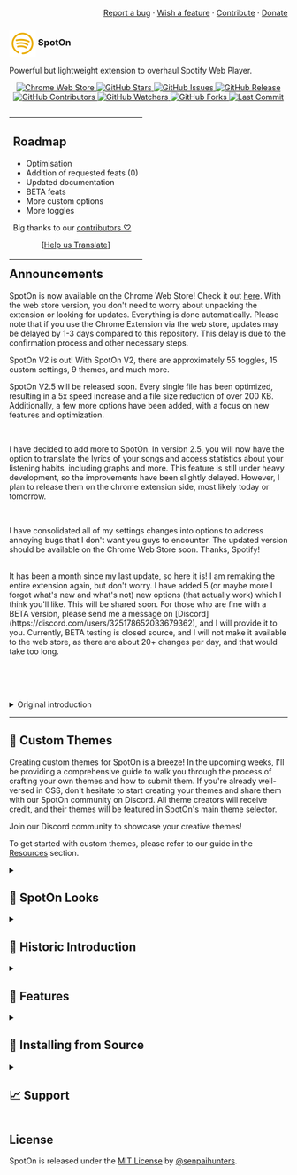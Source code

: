 <div align="right"> 

<a href="https://github.com/SenpaiHunters/SpotOn/issues/new/choose">Report a bug</a> ·
<a href="https://discord.gg/9hqVqYDpj3">Wish a feature</a> ·
<a href="https://github.com/SenpaiHunters/SpotOn/blob/Main/CONTRIBUTING.md">Contribute</a> ·
<a href="https://github.com/SenpaiHunters/SpotOn/wiki/Donate-&-Support">Donate</a> <br></div>

 <h3><img src="https://github.com/SenpaiHunters/SpotOn/blob/Main/SpotOn/icons/icon32.png?raw=true" style="vertical-align:middle"> SpotOn</h3>
<p>Powerful but lightweight extension to overhaul Spotify Web Player.</p>

<p align="center">
    <a href="https://chrome.google.com/webstore/detail/spoton/hnbcgkmojpjmncmplcnefjnmcbckadff?hl=en&authuser=0">
        <img src="https://img.shields.io/chrome-web-store/v/hnbcgkmojpjmncmplcnefjnmcbckadff?style=for-the-badge" alt="Chrome Web Store" />
    </a>
    <a href="https://github.com/SenpaiHunters/SpotOn">
        <img src="https://img.shields.io/github/stars/SenpaiHunters/SpotOn?style=for-the-badge" alt="GitHub Stars" />
    </a>
    <a href="https://github.com/SenpaiHunters/SpotOn/issues">
        <img src="https://img.shields.io/github/issues/SenpaiHunters/SpotOn?style=for-the-badge" alt="GitHub Issues" />
    </a>
    <a href="https://github.com/SenpaiHunters/SpotOn/releases">
        <img src="https://img.shields.io/github/v/release/SenpaiHunters/SpotOn?style=for-the-badge" alt="GitHub Release" />
    </a>
    <a href="https://github.com/SenpaiHunters/SpotOn/blob/Main/CONTRIBUTING.md">
        <img src="https://img.shields.io/github/contributors/SenpaiHunters/SpotOn?style=for-the-badge" alt="GitHub Contributors" />
    </a>
    <a href="https://github.com/SenpaiHunters/SpotOn/watchers">
        <img src="https://img.shields.io/github/watchers/SenpaiHunters/SpotOn?style=for-the-badge" alt="GitHub Watchers" />
    </a>
    <a href="https://github.com/SenpaiHunters/SpotOn/forks">
        <img src="https://img.shields.io/github/forks/SenpaiHunters/SpotOn?style=for-the-badge" alt="GitHub Forks" />
    </a>
    <a href="https://github.com/SenpaiHunters/SpotOn/commits">
        <img src="https://img.shields.io/github/last-commit/SenpaiHunters/SpotOn?style=for-the-badge" alt="Last Commit" />
    </a>
</p>


<table align="right"><tr><td><h2>Roadmap</h2> <!-- The list below only stays formatted when there is a line break above --> 

 - Optimisation
 - Addition of requested feats (0)
 - Updated documentation
 - BETA feats
 - More custom options
 - More toggles
	
Big thanks to our <a href="https://github.com/senpaihunters/spoton/contributors">contributors ♡</a>
<br><div align="center">[<a href="https://github.com/senpaihunters/spoton/#">Help us Translate</a>]</div>
</td></tr></table>  


<h2>Announcements</h2>

SpotOn is now available on the Chrome Web Store! Check it out [here](https://chromewebstore.google.com/detail/spoton/hnbcgkmojpjmncmplcnefjnmcbckadff). With the web store version, you don't need to worry about unpacking the extension or looking for updates. Everything is done automatically. Please note that if you use the Chrome Extension via the web store, updates may be delayed by 1-3 days compared to this repository. This delay is due to the confirmation process and other necessary steps.
<br>

SpotOn V2 is out! With SpotOn V2, there are approximately 55 toggles, 15 custom settings, 9 themes, and much more.
<br>

SpotOn V2.5 will be released soon. Every single file has been optimized, resulting in a 5x speed increase and a file size reduction of over 200 KB. Additionally, a few more options have been added, with a focus on new features and optimization.

<br>

I have decided to add more to SpotOn. In version 2.5, you will now have the option to translate the lyrics of your songs and access statistics about your listening habits, including graphs and more. This feature is still under heavy development, so the improvements have been slightly delayed. However, I plan to release them on the chrome extension side, most likely today or tomorrow.

<br>

I have consolidated all of my settings changes into options to address annoying bugs that I don't want you guys to encounter. The updated version should be available on the Chrome Web Store soon. Thanks, Spotify!


<br>
It has been a month since my last update, so here it is! I am remaking the entire extension again, but don't worry. I have added 5 (or maybe more I forgot what's new and what's not) new options (that actually work) which I think you'll like. This will be shared soon. For those who are fine with a BETA version, please send me a message on [Discord](https://discord.com/users/325178652033679362), and I will provide it to you. Currently, BETA testing is closed source, and I will not make it available to the web store, as there are about 20+ changes per day, and that would take too long.

<br><br><br>

<details><summary>
Original introduction</summary>


<h1 align="center">
  SpotOn
  <br/>
<img width="230" alt="SpotOn Logo" src="https://github.com/SenpaiHunters/SpotOn/assets/103985728/a3285cef-ca9e-4707-b11d-5db07e5703bb">
</h1>

SpotOn is an overhaul of the Spotify Web Player that adds various features and improvements to enhance the user experience.

---
# SpotOn is now on the Chrome Web Store!!!
Check it out [here](https://chrome.google.com/webstore/detail/spoton/hnbcgkmojpjmncmplcnefjnmcbckadff?hl=en&authuser=0), with the extension you don't need to worry about unpacking the extension, looking for updates, everything is done by itself! Do note: IF you use the Chrome Extension via the web store updates MAY be 1/3 days later than on this Repo! This is because it needs to be confirmed and all that fun stuff!



---
# V2 IS OUT!!! Read the release notes in Releases!

*With SpotOn V2, there are roughly 55 toggles, 15 custom settings, 9 themes, and a whole lot more!*

## Something you can help with in this process is creating themes!!! 
Now, this will be easy and I'll create a guide in the coming weeks stepping you through it and the process of submitting your theme(s), but if you know CSS, feel free to make a theme and share it on our discord for now! I'll credit all theme makers, as well as add it to SpotOn's main theme selector!

*Come join our discord to share your themes!*

To add custom themes, please check out the guide on [Resources](https://github.com/SenpaiHunters/SpotOn/blob/Main/Resources/CustomThemes.md)

---


<h1 align="center"> Introduction & Use-case</h1>
SpotOn is a project that enhances the Spotify Web Player by adding new features, improving the user interface, and offering various enhancements. It includes animations, a new font, enhanced Nav & Now Playing bars, a dynamic theme, rainbow controls, and more. With SpotOn, Spotify Web Player users can enhance their music listening experience through options like SpotOn Righter (moves the Nav Bar to the right), SpotOn SonyCopy, SpotOn Speeder, and other improvements. It aims to make the Spotify Web Player more engaging, visually appealing, and user-friendly with small packages of enhancements.


---

<h1 align="center">


  
  
![GitHub watchers](https://img.shields.io/github/watchers/senpaihunters/spoton?style=social)
![GitHub repo size](https://img.shields.io/github/repo-size/senpaihunters/spoton?style=plastic)
![GitHub release (latest by date)](https://img.shields.io/github/v/release/senpaihunters/spoton)
![GitHub contributors](https://img.shields.io/github/contributors/senpaihunters/spoton)
![GitHub all releases](https://img.shields.io/github/downloads/senpaihunters/spoton/total)
  
</h1>


![SpotOn](https://socialify.git.ci/SenpaiHunters/SpotOn/image?description=1&descriptionEditable=SpotOn%20is%20a%20full%20overhaul%20of%20Spotify%20Web%20Player%2C%20read%20the%20GitHub%20for%20full%20features.&font=Raleway&forks=1&issues=1&language=1&name=1&owner=1&pattern=Floating%20Cogs&pulls=1&stargazers=1&theme=Dark)




---



<h1 align="center"> What does SpotOn look like?</h1>


| Before |
| --- |
| ![Before](https://github.com/SenpaiHunters/SpotOn/assets/103985728/0e93c52c-ea88-4b0b-974b-2183d7a4ef0b) |


| After |
| --- | 
| ![SCR-20230612-bqva](https://github.com/SenpaiHunters/SpotOn/assets/103985728/9f279630-c4c9-4a09-87bf-2b7a9fb3d919) |


<h3 align="center">
  
  
> SpotOn gets updated regularly, so this may change or be updated to look more pleasing.
  
  
> You can tone some features to suit your taste. 
  
  
  </h3>




<h2 align="center"> More SpotOn Examples can be found below </h2>

<h3 align="center">
<details> 
  
![SCR-20230618-rpjn](https://github.com/SenpaiHunters/SpotOn/assets/103985728/bfc99f7a-073f-4a5d-9a21-76c0991a19c8)

![SCR-20230612-qsot](https://github.com/SenpaiHunters/SpotOn/assets/103985728/4e831df1-dff3-45d2-ac0d-1236b03b9218)

![SCR-20230607-rtla](https://github.com/SenpaiHunters/SpotOn/assets/103985728/718fac48-c2bf-483e-b846-9a809d049fdc)

![SCR-20230530-sioy](https://github.com/SenpaiHunters/SpotOn/assets/103985728/a13b1035-3954-408d-a6ca-13f3ef63cf97)

![SCR-20230609-nssy](https://github.com/SenpaiHunters/SpotOn/assets/103985728/b96953e0-7919-4eb8-898d-5722278e6ea2)  

</details>
</h3>
  
  
  ***
  
<h2 align="center">Features</h2>

| Feature | Description |
| --- | --- |
| Animations! | Various animations added, including hover animation, spinning albums, skip/reverse animations, playlist hover animation and more! |
| Full toggleable options (soon) | Toggle any option on SpotOn to tweak SpotOn for your liking! |
| New font (Akr) | A new font added, may appear different in other browsers. |
| Lightweight | Less than 1mb, approx. 400kb, super fast loading times, it won't really affect anything~ |
| Overhauled Nav Bar (NB) | NB is now pushed out from the whole menu, rounded, has an album image within, and rainbow controls added. |
| Overhauled Now Playing Bar (NPB) | NPB now has variable size, rounded corners, black haze, full rainbow controls, smaller and rounded album art, reduced overall size, and removed background on `.playback-bar` as well as changed progress bars |
| Hide the Nav Bar! | The Nav Bar can now be hidden by clicking on the line that pops up when the cursor is moved to the edge of the Nav Bar. |
| Hotkeys | Customisable (4- thanks `Manifest 3`) toggles |
| Right-click functionality | Right-click on any page to do a range of things, like jump to your open Spotify tab or create one if there is no open tab. |
| Song timings | Clicking on song time displays the whole song time or remaining time. |
| Dynamic theme | Theme responds to cover art and displays it as background. |
| Centered Lyrics | Lyrics remain in the middle of the screen unless it needs more space |
| Auto lyric search on Genius | Pressing the 'G' icon on the top right initiates the script. |
| Lyrics | Lyrics now have a black border, appropriate size, and can be copied. |
| Capitalized initial letter | First letter of each word is now capitalized. |
| Rounded album art covers | All album art covers are now 15 to 30px rounded. |
| Scrollbar | Sometimes you'll find a rainbow scrollbar! Where is it? You find it! |
| RoundeSometimeser & now playing song | Song hover and now playing song are now rounded. |
| Copy track info | Select 'Copy' when right-clicking on a song. |
Rainbow controls | Various buttons now have rainbow controls, including full screen, lyrics, like songs, queues, devices, volume, PiP, repeat, and shuffle. |
| Removed Spotify Logo | Spotify logo has been removed. |
| Removed 'Install' app | 'Install' app has been removed from the above album art cover in Nav Bar. |
| Removed 'Upgrade' button | 'Upgrade' app button has been removed from the top bar. |
| Removed Podcasts from Homepage | Podcasts have been removed, but can still be found in 'Your Library'. |
| Removal of bottom content bar | Bottom content bar hosting social links (etc) has been removed. |
| Removed device streaming info | Device streaming info has been removed from the bottom bar. |
| Misc performance and bug fixes | Various performance and bug fixes have been implemented, including quicker loading times and search times. |
| Increased site-wide readability | Site-wide readability has been improved, particularly on lyrics and larger content. |
| Addition of Hotkeys | Hotkeys have been added and can be accessed by pressing 'Shift + ?' or '⌘ + ?'. |

***

<h2 align="center">Other SpotOns</h2>

| SpotOn | Description |
| --- | --- |
| ***SpotOn*** | The main use of SpotOn, with the features boasted above (there is also a userscript of SpotOn if you use Safari) |
| ***SpotOn Arc Version*** | The main use of SpotOn, however, instead of the dynamic cover art it matches your Arc theme (for Arc Browser ONLY) and can be customised, see documentation!) |
| ***SpotOn Enhanced Search*** | You can search by Song, Artist, Album, Release Year, Genre, or any combination of those. |
| ***SpotOn Genius Lyric Searcher*** | Search for the lyrics on Genius.com if Spotify doesn't have them |
| ***SpotOn Genius Song Replacer*** | Allow Genius.com to use open.spotify.com to host the music, instead of Apple Music. |
| ***SpotOn Hotkeys*** | Customisable Hotkeys for Spotify |
| ***SpotOn MenubarToggle*** | Toggle the NB to show or not |
| ***SpotOn MiniPlayer*** | A MiniPlayer for Spotify |
| ***SpotOn Queue Expander*** | Adds send to top of queue, shuffle queue, and send to bottom |
| ***SpotOn Righter*** | Shift NB to the right |
| ***SpotOn SongCopy*** | Copy the song name and artist to your clipboard |
| ***SpotOn Speeder*** | Adds a speeder to Spotify to change the speed from 0.1 to 200% playing speed |


***


<h2 align="center">Installation</h2> 

https://user-images.githubusercontent.com/103985728/236811226-3070dfb3-85e9-4195-922e-40ab8a4bdf35.mp4

To install SpotOn, follow these steps:

1. Clone the repository to your local machine (download as a zip or `git clone https://github.com/SenpaiHunters/SpotOn`).
2. Open your preferred browser and navigate to `chrome://extensions`.
3. Enable Developer mode by toggling the switch in the top-right corner.
4. Click the "Load unpacked" button and select the `SpotOn` folder.
5. SpotOn should now be installed and ready to use.


To uninstall SpotOn, follow these steps:

1. Open your preferred browser and navigate to `chrome://extensions`.
2. Find SpotOn in the list of installed extensions.
3. Click the "Remove" button next to SpotOn.
4. Confirm that you want to remove the extension.





<h2 align="center">Browser Support</h2>

| Browser | Support |
| --- | --- |
| Arc | ✅ |
| Firefox | ✅ |
| Chrome | ✅ |
| Orion | ✅ |
| Opera GX | ✅ |
| Brave | ✅ |
| Vivaldi | ✅ |
| Edge | ✅ |
| NAVER Whale | ✅ |
| Thorium  | ✅ |
| Beam browser  | ??? |
| Iceraven | ??? |
| SigmaOS | ❌ - Not popular enough |
| Safari | ❌ - Only supported via a Userscript |


***


<h2 align="center">Hidden Nav Bar</h2> 

https://user-images.githubusercontent.com/103985728/221404396-20eecdd2-1221-42b7-9e88-13faa5121f89.mp4


- Still works with SpotOn Righter

<h2 align="center">Copy song name & artist</h2>

| Feature | Description |
| --- | --- |
| Copy song name and artist | Adds a button for copying the artist and song name when right-clicking. This will not be a Chrome extension, instead will require a Userscript. |
| Right-click Imbedded right into Spotify's Menu |
| ![Embedded right into Spotify's Menu](https://user-images.githubusercontent.com/103985728/195324014-728d02a2-af67-4051-8582-ae701f3861c9.png) | When right-clicking you'll see `copy track info`, once you press that the script will copy the song name & artist into your clipboard for copying. |
| Clean copy box, a clean copy box shows up! | 
| ![A Imbedded box](https://user-images.githubusercontent.com/103985728/195324024-6f64e4ce-c5ce-41e8-945e-614f5bee2145.png) | A box will show once copying is successful |

<h2 align="center">Genius Intergration</h2> 

| Genius integration |   |
| --- | --- |
| Note for Genius to work, you might need to add/have an active Genius account. Again, this is a userscript and will not be transferred to a Chrome extension as the APIs it uses are not supported on Chrome extensions |   |
| How do I enable 'No Spotify Lyrics? Then Let's Check Genius!' |   |
| 1. Click on Tampermonkey (or any userscript) | ![Click on Tampermonkey](https://user-images.githubusercontent.com/103985728/195988967-4ed93961-7b84-4b0c-9938-a2aba8b075f8.png) |
| 2. Click on "No Spotify Lyrics? Then Let's Check Genius! Show Lyrics" | ![SCR-20221016-l5](https://user-images.githubusercontent.com/103985728/195988969-c1b47c85-86b1-40ac-8253-f1bb183f2e5d.png) |
| 3. It'll automatically load in, with the current playing song with the lyrics if Genius has it. - __NOTE__ Having this open will reduce song loading speed if you have a lot going on in the background - To enable this, simply press the 'Hide Lyrics' then reopen the lyrics by pressing the 'G' on the top right. (Pic for ref) |   |
| Picture for reference. | <img width="122" alt="image" src="https://user-images.githubusercontent.com/103985728/221405927-d81eba89-2b07-48aa-a393-cba34a0ab2a1.png"> |
| Lyrics shown to the right of the page | <img width="1000" alt="image" src="https://user-images.githubusercontent.com/103985728/221405828-a6c6f3b9-7dce-42a2-884e-e2885fa100a0.png"> |
| 4. To hide the sidebar, either reload or press 'hide'. - If you reloaded repeat steps 1 & 2 to reenable it. | ![SCR-20221016-lj](https://user-images.githubusercontent.com/103985728/195988974-03d14f4d-e4ad-4370-b6d4-c48c7df55089.png) |
| 5. If you press 'Hide' you'll see a little Genius Button cleanly off to the right - If you reloaded repeat steps 1 & 2 for the button to come back. | <img width="122" alt="image" src="https://user-images.githubusercontent.com/103985728/221405927-d81eba89-2b07-48aa-a393-cba34a0ab2a1.png"> |


<h2 align="center">Troubleshooting</h2>

If you encounter any issues with SpotOn, please try the following troubleshooting steps:

1. Check for Extension updates.
2. Disable and then re-enable the extension.
3. Clear your browser's cache and cookies.
4. Restart your browser.
5. Check to see the issue, that being loading times or a formatting issue.
6. If the issue persists, please report it on the project's GitHub page or contact the developer for technical support.



<h2 align="center">📝 Contributing</h2>

If you would like to contribute to SpotOn, please follow these guidelines:

1. Fork the repository and create a new branch for your changes.
2. Make your changes and test them thoroughly.
3. Submit a pull request with a clear description of your changes and why they are necessary.
4. Your pull request will be reviewed and merged if it meets the project's standards.

- Furthermore, you can contribute by reporting bugs or suggesting new features by opening an issue on the project’s GitHub page.


<h2 align="center">Supporting the Project</h2>
If you would like to support the development of SpotOn, there are several ways to do so:

- Spread the word about the project on social media or other platforms.
- Donate to the project’s developers to help cover development costs.
   - [Buymeacoffee](https://www.buymeacoffee.com/KamiAMVS)
- Contribute code or documentation to the project to help improve it.


Thank you for your support!


<h2 align="center">License</h2>
SpotOn is licensed under the MIT License. See the LICENSE file for more information.

---

Please note that SpotOn is not affiliated with Spotify. It is an open-source project developed and maintained by the SpotOn community.


</details> <hr>



<h2>🎁 Custom Themes</h2>

Creating custom themes for SpotOn is a breeze! In the upcoming weeks, I'll be providing a comprehensive guide to walk you through the process of crafting your own themes and how to submit them. If you're already well-versed in CSS, don't hesitate to start creating your themes and share them with our SpotOn community on Discord. All theme creators will receive credit, and their themes will be featured in SpotOn's main theme selector.

Join our Discord community to showcase your creative themes!

To get started with custom themes, please refer to our guide in the <a href="https://github.com/SenpaiHunters/SpotOn/blob/Main/Resources/CustomThemes.md">Resources</a> section.

<details><summary><h2>👀 SpotOn Looks</h2></summary>
<img width="1552" alt="Preview 1" src="https://github.com/SenpaiHunters/SpotOn/assets/103985728/9f216ebe-3214-41da-9a47-b68f293575d8">
<img width="1552" alt="Preview 2" src="https://github.com/SenpaiHunters/SpotOn/assets/103985728/e15dfd12-e082-4803-b5dc-bfc4e10ba826">
<img width="1552" alt="Preview 3" src="https://github.com/SenpaiHunters/SpotOn/assets/103985728/85568370-ac9a-45e9-bd94-bc4c57e92f30">

![Preview 4](https://github.com/SenpaiHunters/SpotOn/assets/103985728/2a4b0e5b-9199-4f0b-a43b-e7c2d7293950)
![Preview 5](https://github.com/SenpaiHunters/SpotOn/assets/103985728/0e265089-6ed8-4b94-a0dc-4185c5d4db74)
![Preview 6](https://github.com/SenpaiHunters/SpotOn/assets/103985728/96cee3cb-064d-4a6a-b497-747d22b0b3ba)
  
</details>

<details><summary><h2>📜 Historic Introduction</h2></summary>

[SpotOn](https://chrome.google.com/webstore/detail/spoton/hnbcgkmojpjmncmplcnefjnmcbckadff?hl=en&authuser=0) is an extension I developed to elevate your Spotify experience. It's a versatile one-stop shop equipped with numerous features to enhance Spotify while remaining lightweight. From customizable toggles to remove specific elements or buttons, to full-fledged custom CSS for personalizing your Spotify's appearance, SpotOn offers it all and is entirely user-expandable.

<p align="center">
<a href="https://chrome.google.com/webstore/detail/spoton/hnbcgkmojpjmncmplcnefjnmcbckadff?hl=en&authuser=0">
        <img src="https://img.shields.io/chrome-web-store/v/hnbcgkmojpjmncmplcnefjnmcbckadff?style=for-the-badge" alt="chrome-web-store-link" /><img src="https://img.shields.io/chrome-web-store/users/hnbcgkmojpjmncmplcnefjnmcbckadff?style=for-the-badge" alt="Chrome-users" /></a> </p>

**Key Features of SpotOn**:
- Custom toggles
- Theme customization
- Album art downloader
- Color picker
- Color history
- Color settings

Explore the [full list of features](https://github.com/SenpaiHunters/SpotOn/wiki/Features).

🔧 **Installing SpotOn from Source**
1. **Download & extract the [latest version](https://github.com/senpaihunters/spoton/archive/refs/heads/master.zip) or [release](https://github.com/senpaihunters/spoton/releases)**.
   
   - **Safari**:
     - 2. Currently unsupported as an extension.
     - 3. Supported as a userscript.
     - 4. Copy the code from [here](https://github.com/SenpaiHunters/SpotOn/blob/Main/SpotOn%20Userscript/userscript.js).
     - 5. Paste it into your userscript and save.
   
   - **Chrome / Chromium / Brave / Edge / Vivaldi**:
     - 2. Go to your browser's Extensions page (*chrome://extensions/*).
     - 3. Activate "Developer mode."
     - 4. Click the "Load unpacked" button and select the extracted folder.

#### Web Browser Support 
|[Brave](https://brave.com) | [Chromium](https://github.com/chromium/chromium) | [Chrome](https://chrome.google.com/webstore/detail/spoton/hnbcgkmojpjmncmplcnefjnmcbckadff?hl=en&authuser=0) | [Edge](https://www.microsoft.com/edge) | [Firefox](https://foundation.mozilla.org) | [Opera](https://addons.opera.com) | [Safari](https://www.apple.com/safari/) | [Vivaldi](https://github.com/ric2b/Vivaldi-browser) |
| --------- | --------- | --------- | --------- | --------- | --------- | --------- | --------- |
| 0.52+ | 49.0+ | 49.0+ | 79.0+ | 44.0+ | 36.0+ | x.x+ | 1.0+ | 
</details>

<details><summary><h2>🧰 Features</h2></summary>

SpotOn offers a range of features to enhance your Spotify experience:
- Custom toggles
- Theme customization
- Custom CSS
- Album art downloader
- Color picker
- Color history
- Color settings

Explore the [full list of features](https://github.com/SenpaiHunters/SpotOn/wiki/Features).
</details>

<details><summary><h2>🔧 Installing from Source</h2></summary>

To install SpotOn from source, follow these steps:
1. **Download & extract the latest version from the [release](https://github.com/senpaihunters/spoton/releases)**.

   - **Safari**:
     - 2. Currently unsupported as an extension.
     - 3. Supported as a userscript.
     - 4. Copy the code from [here](https://github.com/SenpaiHunters/SpotOn/blob/Main/SpotOn%20Userscript/userscript.js).
     - 5. Paste it into your userscript and save.

   - **Arc / Chrome / Chromium / Brave / Edge / Vivaldi**:
     - 2. Go to your browser's Extensions page (*chrome://extensions/*).
     - 3. Activate "Developer mode."
     - 4. Click the "Load unpacked" button and select the extracted folder.

   - **Web Store**:
     - 2. Visit the [Web Store](https://chrome.google.com/webstore/detail/spoton/hnbcgkmojpjmncmplcnefjnmcbckadff?hl=en&authuser=0).
     - 3. Click "Add to Chrome."
     - 4. Review and confirm the permissions.
     - 5. Explore customization options on the settings page.
</details>

<details><summary><h2>📈 Support</h2></summary>
<p align="center">
    Very easy to get support, either reach out on our discord which I am on 24/7 and check it daily!
</p>
</details>

## License

SpotOn is released under the [MIT License](/LICENSE) by [@senpaihunters](https://github.com/senpaihunters).
